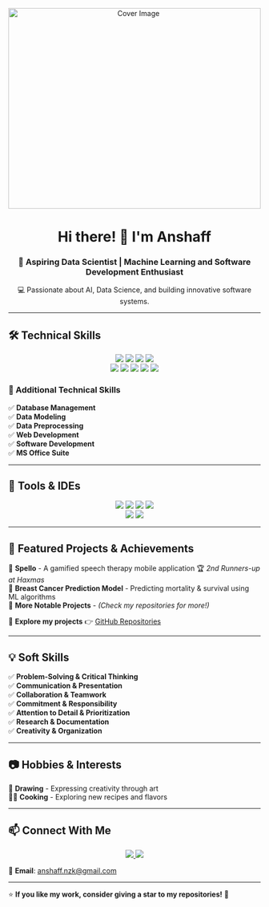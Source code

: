 <p align="center">
<img src="https://cdn.dribbble.com/userupload/21304209/file/original-43d15e7c78f7b3b5d8c28f01654149fc.gif" alt="Cover Image" style = "width: 100%; object-fit: cover; height: 400px;" />
</p>

<h1 align="center">Hi there! 👋 I'm Anshaff</h1>
<h3 align="center">🚀 Aspiring Data Scientist | Machine Learning and Software Development Enthusiast</h3>

<p align="center">
💻 Passionate about AI, Data Science, and building innovative software systems.  
</p>

---

## 🛠️ Technical Skills  

<p align="center">
  <img src="https://img.shields.io/badge/Python-3776AB?style=for-the-badge&logo=python&logoColor=white" />
  <img src="https://img.shields.io/badge/Java-007396?style=for-the-badge&logo=java&logoColor=white" />
  <img src="https://img.shields.io/badge/JavaScript-F7DF1E?style=for-the-badge&logo=javascript&logoColor=black" />
  <img src="https://img.shields.io/badge/React-61DAFB?style=for-the-badge&logo=react&logoColor=black" />
  <br />
  <img src="https://img.shields.io/badge/HTML5-E34F26?style=for-the-badge&logo=html5&logoColor=white" />
  <img src="https://img.shields.io/badge/CSS3-1572B6?style=for-the-badge&logo=css3&logoColor=white" />
  <img src="https://img.shields.io/badge/Scikit--Learn-F7931E?style=for-the-badge&logo=scikit-learn&logoColor=black" />
  <img src="https://img.shields.io/badge/Pandas-150458?style=for-the-badge&logo=pandas&logoColor=white" />
  <img src="https://img.shields.io/badge/NumPy-013243?style=for-the-badge&logo=numpy&logoColor=white" />
</p>

### 📂 Additional Technical Skills  
✅ **Database Management**  
✅ **Data Modeling**  
✅ **Data Preprocessing**  
✅ **Web Development**  
✅ **Software Development**  
✅ **MS Office Suite**  

---

## 🔧 Tools & IDEs  

<p align="center">
  <img src="https://img.shields.io/badge/IntelliJ_IDEA-000000?style=for-the-badge&logo=intellij-idea&logoColor=white" />
  <img src="https://img.shields.io/badge/NetBeans_IDE-1B6AC6?style=for-the-badge&logo=apache-netbeans-ide&logoColor=white" />
  <img src="https://img.shields.io/badge/PyCharm-000000?style=for-the-badge&logo=pycharm&logoColor=white" />
  <img src="https://img.shields.io/badge/Google_Colab-F9AB00?style=for-the-badge&logo=googlecolab&logoColor=black" />
  <br />
  <img src="https://img.shields.io/badge/VS_Code-007ACC?style=for-the-badge&logo=visual-studio-code&logoColor=white" />
  <img src="https://img.shields.io/badge/Postman-FF6C37?style=for-the-badge&logo=postman&logoColor=white" />
</p>

---

## 📌 Featured Projects & Achievements  

🔹 **Spello** - A gamified speech therapy mobile application 🏆 *2nd Runners-up at Haxmas*  
🔹 **Breast Cancer Prediction Model** - Predicting mortality & survival using ML algorithms  
🔹 **More Notable Projects** - *(Check my repositories for more!)*  

📂 **Explore my projects** 👉 [GitHub Repositories](https://github.com/nazikanshaffAM?tab=repositories)  

---

## 💡 Soft Skills  

✅ **Problem-Solving & Critical Thinking**  
✅ **Communication & Presentation**  
✅ **Collaboration & Teamwork**  
✅ **Commitment & Responsibility**  
✅ **Attention to Detail & Prioritization**  
✅ **Research & Documentation**  
✅ **Creativity & Organization**  

---

## 📷 Hobbies & Interests  

🎨 **Drawing** - Expressing creativity through art  
👨‍🍳 **Cooking** - Exploring new recipes and flavors    

---

## 📫 Connect With Me  

<p align="center">
  <a href="https://www.linkedin.com/in/anshaffameer">
    <img src="https://img.shields.io/badge/LinkedIn-0A66C2?style=for-the-badge&logo=linkedin&logoColor=white" />
  </a>
  <a href="https://www.instagram.com/nazik_anshaff/">
    <img src="https://img.shields.io/badge/Instagram-E4405F?style=for-the-badge&logo=instagram&logoColor=white" />
  </a>
</p>

📧 **Email**: [anshaff.nzk@gmail.com](mailto:anshaff.nzk@gmail.com)  

---

⭐ **If you like my work, consider giving a star to my repositories!** 🌟

